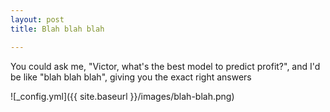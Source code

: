 ```yaml
---
layout: post
title: Blah blah blah

---
```




You could ask me, "Victor, what's the best model to predict profit?", and I'd be like "blah blah blah", giving you the exact right answers

![_config.yml]({{ site.baseurl }}/images/blah-blah.png)